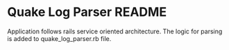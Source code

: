# Quake Log Parser README

Application follows rails service oriented architecture.
The logic for parsing is added to quake_log_parser.rb file.
